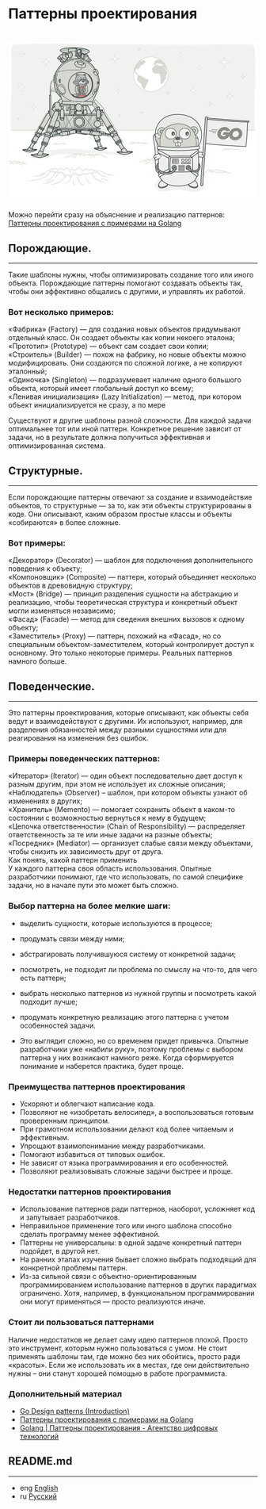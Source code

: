 # Паттерны проектирования

<h1 align="center"><img class="goldT" src="../../img/patterns.webp" ></h1>

Можно перейти сразу на объяснение и реализацию паттернов:
[Паттерны проектирования с примерами на Golang](https://github.com/AlexanderGrom/go-patterns)


## Порождающие.
***
Такие шаблоны нужны, чтобы оптимизировать создание того или иного объекта.
Порождающие паттерны помогают создавать объекты так, чтобы они эффективно общались с другими, и управлять их работой.

### Вот несколько примеров:
«Фабрика» (Factory) — для создания новых объектов придумывают отдельный класс. Он создает объекты как копии некоего эталона;  
«Прототип» (Prototype) — объект сам создает свои копии;  
«Строитель» (Builder) — похож на фабрику, но новые объекты можно модифицировать. Они создаются по сложной логике, а не копируют эталонный;  
«Одиночка» (Singleton) — подразумевает наличие одного большого объекта, который имеет глобальный доступ ко всему;  
«Ленивая инициализация» (Lazy Initialization) — метод, при котором объект инициализируется не сразу, а по мере

Существуют и другие шаблоны разной сложности. Для каждой задачи оптимальнее тот или иной паттерн. Конкретное решение зависит от задачи, но в результате должна получиться эффективная и оптимизированная система.

## Структурные.
***
Если порождающие паттерны отвечают за создание и взаимодействие объектов, то структурные — за то, как эти объекты структурированы в коде.
Они описывают, каким образом простые классы и объекты «собираются» в более сложные.

### Вот примеры:

«Декоратор» (Decorator) — шаблон для подключения дополнительного поведения к объекту;  
«Компоновщик» (Composite) — паттерн, который объединяет несколько объектов в древовидную структуру;  
«Мост» (Bridge) — принцип разделения сущности на абстракцию и реализацию, чтобы теоретическая структура и конкретный объект могли изменяться независимо;  
«Фасад» (Facade) — метод для сведения внешних вызовов к одному объекту;  
«Заместитель» (Proxy) — паттерн, похожий на «Фасад», но со специальным объектом-заместителем, который контролирует доступ к основному.
Это только некоторые примеры. Реальных паттернов намного больше.

## Поведенческие.
***
Это паттерны проектирования, которые описывают, как объекты себя ведут и взаимодействуют с другими.
Их используют, например, для разделения обязанностей между разными сущностями или для реагирования
на изменения без ошибок.

### Примеры поведенческих паттернов:

«Итератор» (Iterator) — один объект последовательно дает доступ к разным другим, при этом не использует их сложные описания;  
«Наблюдатель» (Observer) – шаблон, при котором объекты узнают об изменениях в других;  
«Хранитель» (Memento) — помогает сохранить объект в каком-то состоянии с возможностью вернуться к нему в будущем;  
«Цепочка ответственности» (Chain of Responsibility) — распределяет ответственность за те или иные задачи на разные объекты;  
«Посредник» (Mediator) — организует слабые связи между объектами, чтобы снизить их зависимость друг от друга.  
Как понять, какой паттерн применить  
У каждого паттерна своя область использования. Опытные разработчики понимают, где что использовать, по самой специфике задачи,
но в начале пути это может быть сложно.

### Выбор паттерна на более мелкие шаги:

- выделить сущности, которые используются в процессе;
- продумать связи между ними;
- абстрагировать получившуюся систему от конкретной задачи;
- посмотреть, не подходит ли проблема по смыслу на что-то, для чего есть паттерн;
- выбрать несколько паттернов из нужной группы и посмотреть какой подходит лучше;
- продумать конкретную реализацию этого паттерна с учетом особенностей задачи.

- Это выглядит сложно, но со временем придет привычка. Опытные разработчики уже «набили руку», поэтому проблемы с выбором паттерна у них возникают намного реже. Когда сформируется понимание и наберется практика, будет проще.

### Преимущества паттернов проектирования
- Ускоряют и облегчают написание кода.
- Позволяют не «изобретать велосипед», а воспользоваться готовым проверенным принципом.
- При грамотном использовании делают код более читаемым и эффективным.
- Упрощают взаимопонимание между разработчиками.
- Помогают избавиться от типовых ошибок.
- Не зависят от языка программирования и его особенностей.
- Позволяют реализовывать сложные задачи быстрее и проще.

### Недостатки паттернов проектирования
- Использование паттернов ради паттернов, наоборот, усложняет код и запутывает разработчиков.
- Неправильное применение того или иного шаблона способно сделать программу менее эффективной.
- Паттерны не универсальны: в одной задаче конкретный паттерн подойдет, в другой нет.
- На ранних этапах изучения бывает сложно выбрать подходящий для конкретной проблемы паттерн.
- Из-за сильной связи с объектно-ориентированным программированием использование паттернов в других парадигмах ограничено. Хотя, например, в функциональном программировании они могут применяться — просто реализуются иначе.

### Стоит ли пользоваться паттернами
Наличие недостатков не делает саму идею паттернов плохой. Просто это инструмент, которым нужно пользоваться с умом.
Не стоит применять шаблоны там, где можно без них обойтись, просто ради «красоты». Если же использовать их в местах,
где они действительно нужны – они станут хорошей помощью в работе программиста.

### Дополнительный материал
- [Go Design patterns (Introduction)](https://medium.com/@mr_apr/go-design-patterns-introduction-9c5e57a3cb13)
- [Паттерны проектирования с примерами на Golang](https://github.com/AlexanderGrom/go-patterns)
- [Golang | Паттерны проектирования - Агентство цифровых технологий](https://www.youtube.com/playlist?list=PLxj7Nz8YYkVW5KHnsb9qWUDP2eD1TXl1N)

## README.md
***

- eng [English](https://github.com/lumorow/golang-interview-preparation/blob/main/Patterns/README.md)
- ru [Русский](https://github.com/lumorow/golang-interview-preparation/blob/main/Patterns/readme/README.ru.md)
